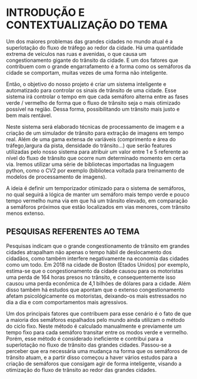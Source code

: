 # INTRODUÇÃO E CONTEXTUALIZAÇÃO DO TEMA

Um dos maiores problemas das grandes cidades no mundo atual é a superlotação do fluxo de tráfego ao redor da cidade. Há uma quantidade extrema de veículos nas ruas e avenidas, o que causa um congestionamento gigante do trânsito da cidade. E um dos fatores que contribuem com o grande engarrafamento é a forma como os semáforos da cidade se comportam, muitas vezes de uma forma não inteligente.

Então, o objetivo do nosso projeto é criar um sistema inteligente e automatizado para controlar os sinais de trânsito de uma cidade. Esse sistema irá controlar o tempo em que cada semáforo alterna entre as fases verde / vermelho de forma que o fluxo de trânsito seja o mais otimizado possível na região. Dessa forma, possibilitando um trânsito mais justo e bem mais rentável.

Neste sistema será elaborado técnicas de processamento de imagem e a criação de um simulador de trânsito para extração de imagens em tempo real. Além de uma gama extensa de variáveis (comprimento e área do tráfego,largura da pista, densidade do trânsito...) que serão features utilizadas pelo nosso sistema para atribuir um valor entre 1 e 5 referente ao nível do fluxo de trânsito que ocorre num determinado momento em certa via. Iremos utilizar uma série de bibliotecas importadas na linguagem python, como o CV2 por exemplo (biblioteca voltada para treinamento de modelos de processamento de imagens).

A ideia é definir um temporizador otimizado para o sistema de semáforos, no qual seguirá a lógica de manter um semáforo mais tempo verde e pouco tempo vermelho numa via em que há um trânsito elevado, em comparação a semáforos próximos que estão localizados em vias menores, com trânsito menos extenso.

## PESQUISAS REFERENTES AO TEMA

Pesquisas indicam que o grande congestionamento de trânsito em grandes cidades atrapalham não apenas o tempo hábil de deslocamento dos cidadãos, como também interfere negativamente na economia das cidades como um todo. Em 2018 na cidade de Boston (Etados Unidos) por exemplo, estima-se que o congestionamento da cidade causou para os motoristas uma perda de 164 horas presos no trânsito, e consequentemente isso causou uma perda econômica de 4,1 bilhões de dólares para a cidade. Além disso também há estudos que apontam que o extenso congestionamento afetam psicológicamente os motoristas, deixando-os mais estressados no dia a dia e com comportamentos mais agressivos.

Um dos principais fatores que contribuem para esse cenário é o fato de que a maioria dos semáforos espalhados pelo mundo ainda utilizam o método do ciclo fixo. Neste método é calculado manualmente e previamente um tempo fixo para cada semáforo transitar entre os modos verde e vermelho. Porém, esse método é considerado ineficiente e contribui para a superlotação no fluxo de trânsito das grandes cidades. Passou-se a perceber que era necessária uma mudança na forma que os semáforos de trânsito atuam, e a partir disso começou a haver vários estudos para a criação de semáforos que consigam agir de forma inteligente, visando a otimização do fluxo de trânsito ao redor das grandes cidades.

